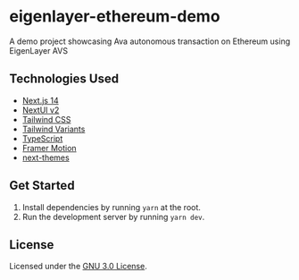 # eigenlayer-ethereum-demo
A demo project showcasing Ava autonomous transaction on Ethereum using EigenLayer AVS

## Technologies Used

- [Next.js 14](https://nextjs.org/docs/getting-started)
- [NextUI v2](https://nextui.org/)
- [Tailwind CSS](https://tailwindcss.com/)
- [Tailwind Variants](https://tailwind-variants.org)
- [TypeScript](https://www.typescriptlang.org/)
- [Framer Motion](https://www.framer.com/motion/)
- [next-themes](https://github.com/pacocoursey/next-themes)

## Get Started
1. Install dependencies by running `yarn` at the root.
2. Run the development server by running `yarn dev`.

## License

Licensed under the [GNU 3.0 License](https://github.com/nextui-org/next-app-template/blob/main/LICENSE).

